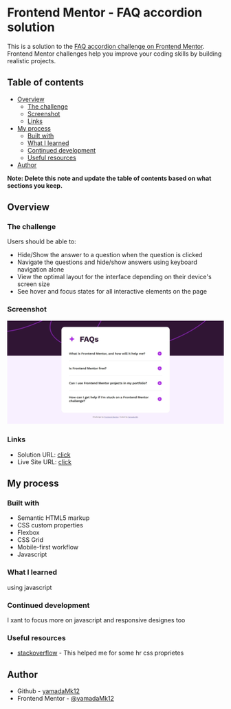 # Frontend Mentor - FAQ accordion solution

This is a solution to the [FAQ accordion challenge on Frontend Mentor](https://www.frontendmentor.io/challenges/faq-accordion-wyfFdeBwBz). Frontend Mentor challenges help you improve your coding skills by building realistic projects. 

## Table of contents

- [Overview](#overview)
  - [The challenge](#the-challenge)
  - [Screenshot](#screenshot)
  - [Links](#links)
- [My process](#my-process)
  - [Built with](#built-with)
  - [What I learned](#what-i-learned)
  - [Continued development](#continued-development)
  - [Useful resources](#useful-resources)
- [Author](#author)

**Note: Delete this note and update the table of contents based on what sections you keep.**

## Overview

### The challenge

Users should be able to:

- Hide/Show the answer to a question when the question is clicked
- Navigate the questions and hide/show answers using keyboard navigation alone
- View the optimal layout for the interface depending on their device's screen size
- See hover and focus states for all interactive elements on the page

### Screenshot

![](./screenshot.jpeg)


### Links

- Solution URL: [click](https://github.com/yamadaMk12/faq-accordion)
- Live Site URL: [click](https://yamadamk12.github.io/faq-accordion)

## My process

### Built with

- Semantic HTML5 markup
- CSS custom properties
- Flexbox
- CSS Grid
- Mobile-first workflow
- Javascript

### What I learned

using javascript

### Continued development

I xant to focus more on javascript and responsive designes too

### Useful resources

- [stackoverflow](https://stackoverflow.com/) - This helped me for some hr css proprietes

## Author

- Github - [yamadaMk12](https://github.com/yamadaMk12)
- Frontend Mentor - [@yamadaMk12](https://www.frontendmentor.io/profile/yamadaMk12)